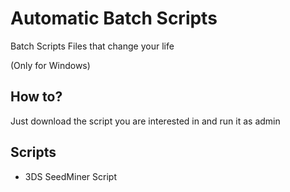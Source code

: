 # Automatic Batch Scripts

Batch Scripts Files that change your life

(Only for Windows)

## How to?

Just download the script you are interested in and run it as admin

## Scripts

- 3DS SeedMiner Script
